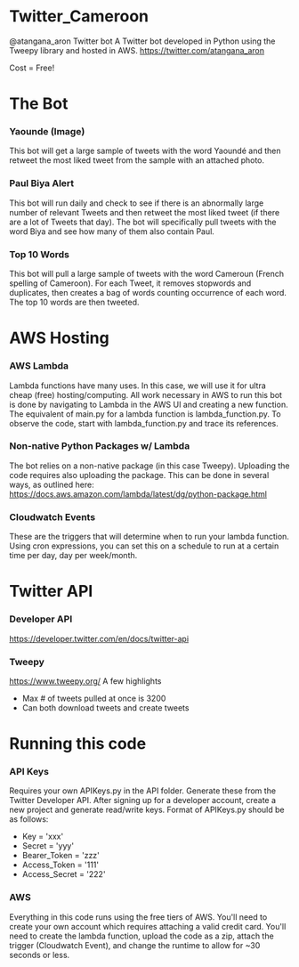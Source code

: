 # Twitter_Cameroon
@atangana_aron Twitter bot 
A Twitter bot developed in Python using the Tweepy library and hosted in AWS. 
https://twitter.com/atangana_aron

Cost = Free! 

# The Bot
### Yaounde (Image)
This bot will get a large sample of tweets with the word Yaoundé and then retweet the most liked tweet from the sample with an attached photo.

### Paul Biya Alert
This bot will run daily and check to see if there is an abnormally large number of relevant Tweets and then retweet the most liked tweet (if there are a lot of Tweets that day). The bot will specifically pull tweets with the word Biya and see how many of them also contain Paul. 

### Top 10 Words
This bot will pull a large sample of tweets with the word Cameroun (French spelling of Cameroon). For each Tweet, it removes stopwords and duplicates, then creates a bag of words counting occurrence of each word. The top 10 words are then tweeted.  

# AWS Hosting
### AWS Lambda
Lambda functions have many uses. In this case, we will use it for ultra cheap (free) hosting/computing. All work necessary in AWS to run this bot is done by navigating to Lambda in the AWS UI and creating a new function. The equivalent of main.py for a lambda function is lambda_function.py. To observe the code, start with lambda_function.py and trace its references.

### Non-native Python Packages w/ Lambda
The bot relies on a non-native package (in this case Tweepy). Uploading the code requires also uploading the package. This can be done in several ways, as outlined here: https://docs.aws.amazon.com/lambda/latest/dg/python-package.html

### Cloudwatch Events
These are the triggers that will determine when to run your lambda function. Using cron expressions, you can set this on a schedule to run at a certain time per day, day per week/month. 


# Twitter API
### Developer API
https://developer.twitter.com/en/docs/twitter-api
### Tweepy
https://www.tweepy.org/
A few highlights
- Max # of tweets pulled at once is 3200
- Can both download tweets and create tweets

# Running this code 
### API Keys
Requires your own APIKeys.py in the API folder. Generate these from the Twitter Developer API. After signing up for a developer account, create a new project and generate read/write keys. Format of APIKeys.py should be as follows:

- Key = 'xxx'
- Secret = 'yyy'
- Bearer_Token = 'zzz'
- Access_Token = '111'
- Access_Secret = '222'

### AWS
Everything in this code runs using the free tiers of AWS. You'll need to create your own account which requires attaching a valid credit card. You'll need to create the lambda function, upload the code as a zip, attach the trigger (Cloudwatch Event), and change the runtime to allow for ~30 seconds or less. 
